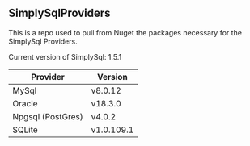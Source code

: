 ## SimplySqlProviders
This is a repo used to pull from Nuget the packages necessary for the SimplySql Providers.

Current version of SimplySql: 1.5.1

| Provider | Version |
|---|---|
|MySql | v8.0.12 |
|Oracle | v18.3.0 |
|Npgsql (PostGres) | v4.0.2 |
|SQLite | v1.0.109.1 |